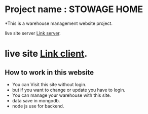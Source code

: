 # Project name : STOWAGE HOME
*This is a warehouse management website project.



live site server [Link server](https://mysterious-beach-33208.herokuapp.com/).

# live site [Link client](https://stowage-home.web.app/).


## How to work in this website
* You can Visit this site without login.
* but if you want to change or update you have to login.
* You can manage your warehouse with this site.
* data save in mongodb.
* node js use for backend.